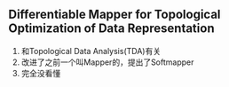 ## Differentiable Mapper for Topological Optimization of Data Representation
1. 和Topological Data Analysis(TDA)有关
2. 改进了之前一个叫Mapper的，提出了Softmapper
3. 完全没看懂